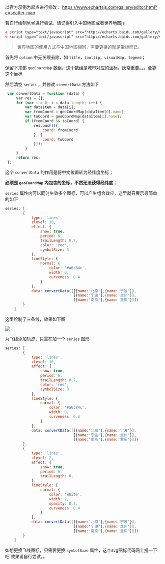 
以官方示例为起点进行修改：
<a href="https://www.echartsjs.com/gallery/editor.html?c=scatter-map" target="_blank">https://www.echartsjs.com/gallery/editor.html?c=scatter-map</a>


若自行绘制html进行尝试，请记得引入中国地图或者世界地图js

```html
< script type="text/javascript" src="http://echarts.baidu.com/gallery/vendors/echarts/map/js/world.js"></script>
< script type="text/javascript" src="http://echarts.baidu.com/gallery/vendors/echarts/map/js/china.js"></script>
```

> 世界地图的使用方式与中国地图相同，需要更换的就是坐标而已。



首先将 `option` 中无关项去除，如 `title`，`tooltip`，`visualMap`，`legend`；

保留下顶部 `geoCoordMap` 数组，这个数组是城市对应的坐标，灰常重要。。。全靠这个坐标

然后清空  `series` ，并修改  `convertData` 方法如下

```javascript
 var convertData = function (data) {
     var res = [];
     for (var i = 0; i < data.length; i++) {
         var dataItem = data[i];
         var fromCoord = geoCoordMap[dataItem[0].name];
         var toCoord = geoCoordMap[dataItem[1].name];
         if (fromCoord && toCoord) {
             res.push([{
                 coord: fromCoord
             }, {
                 coord: toCoord
             }]);
         }
     }
     return res;
 };
```

这个 `convertData`  的作用是将中文位置转为经纬度坐标；

**必须是  `geoCoordMap` 内包含的坐标，不然无法获得经纬度**；



`series` 属性内可以同时生效多个图标，可以产生组合效应，这里就只展示最简单的如下

```javascript
series: [
        {
            type: 'lines',
            zlevel: 10,
            effect: {
                show: true,
                period: 6,
                trailLength: 0.7,
                color: 'red',
                symbolSize: 3
            },
            lineStyle: {
                normal: {
                    color: '#a6c84c',
                    width: 0,
                    curveness: 0.4
                }
            },
            data: convertData([[{name:'北京'},{name:'宁波'}],
                               [{name:'宁波'},{name:'兰州'}],
                               [{name:'南京'},{name:'重庆'}]])
        }
    ]
```

这里绘制了三条线，效果如下图

<img src="@/assets/blog/img/front/EChartsMapFlyLine1.png"/>

为飞线添加轨迹，只需在加一个 `series`  图形

```javascript
series: [
        {
            type: 'lines',
            zlevel: 10,
            effect: {
                show: true,
                period: 6,
                trailLength: 0.7,
                color: 'red',
                symbolSize: 3
            },
            lineStyle: {
                normal: {
                    color: '#a6c84c',
                    width: 0,
                    curveness: 0.4
                }
            },
            data: convertData([[{name:'北京'},{name:'宁波'}],
                               [{name:'宁波'},{name:'兰州'}],
                               [{name:'南京'},{name:'重庆'}]])
        },
        {
            type: 'lines',
            zlevel: 2,
            effect: {
                show: true,
                period: 6,
                trailLength: 0,
            },
            lineStyle: {
                normal: {
                    color: 'white',
                    width: 2,
                    opacity: 0.4,
                    curveness: 0.4
                }
            },
            data: convertData([[{name:'北京'},{name:'宁波'}],
                               [{name:'宁波'},{name:'兰州'}],
                               [{name:'南京'},{name:'重庆'}]])
        }
    ]
```
如想更换飞线图标，只需要更换 `symbolSize` 属性，这个svg图标代码网上搜一下吧
效果请自行尝试。。
 
